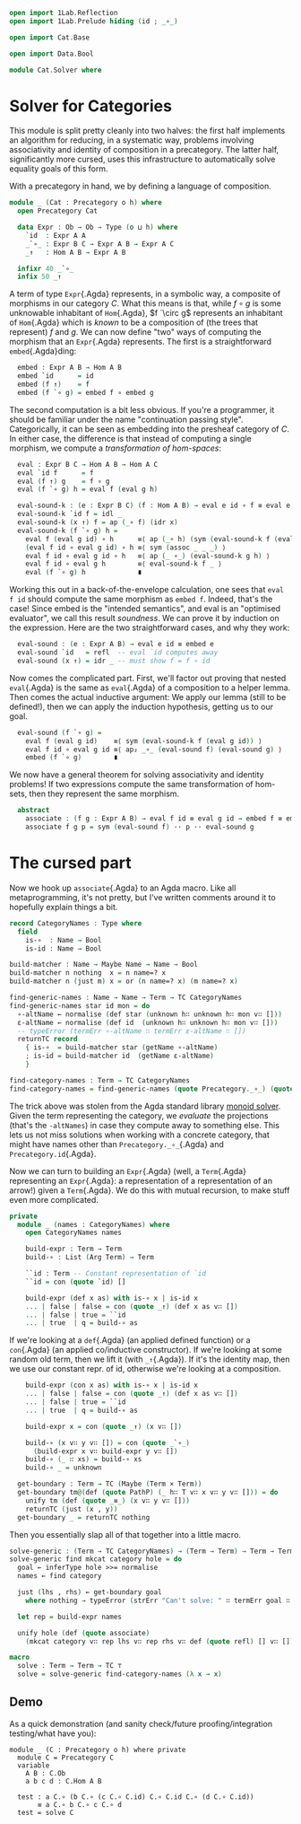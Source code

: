 ```agda
open import 1Lab.Reflection
open import 1Lab.Prelude hiding (id ; _∘_)

open import Cat.Base

open import Data.Bool

module Cat.Solver where
```

<!--
```agda
private variable
  o h : Level
```
-->

# Solver for Categories

This module is split pretty cleanly into two halves: the first half
implements an algorithm for reducing, in a systematic way, problems
involving associativity and identity of composition in a precategory.
The latter half, significantly more cursed, uses this infrastructure to
automatically solve equality goals of this form.

With a precategory in hand, we by defining a language of composition.

```agda
module _ (Cat : Precategory o h) where
  open Precategory Cat
```
<!--
```agda
  private variable
    A B C : Ob
```
-->
```agda
  data Expr : Ob → Ob → Type (o ⊔ h) where
    `id  : Expr A A
    _`∘_ : Expr B C → Expr A B → Expr A C
    _↑   : Hom A B → Expr A B

  infixr 40 _`∘_
  infix 50 _↑
```

A term of type `Expr`{.Agda} represents, in a symbolic way, a composite
of morphisms in our category $C$. What this means is that, while $f
\circ g$ is some unknowable inhabitant of `Hom`{.Agda}, $f `\circ g$
represents an inhabitant of `Hom`{.Agda} which is _known_ to be a
composition of (the trees that represent) $f$ and $g$. We can now define
"two" ways of computing the morphism that an `Expr`{.Agda} represents.
The first is a straightforward `embed`{.Agda}ding:

```agda
  embed : Expr A B → Hom A B
  embed `id      = id
  embed (f ↑)    = f
  embed (f `∘ g) = embed f ∘ embed g
```

The second computation is a bit less obvious. If you're a programmer, it
should be familiar under the name "continuation passing style".
Categorically, it can be seen as embedding into the presheaf category of
$C$. In either case, the difference is that instead of computing a
single morphism, we compute a _transformation of hom-spaces_:

```agda
  eval : Expr B C → Hom A B → Hom A C
  eval `id f      = f
  eval (f ↑) g    = f ∘ g
  eval (f `∘ g) h = eval f (eval g h)

  eval-sound-k : (e : Expr B C) (f : Hom A B) → eval e id ∘ f ≡ eval e f
  eval-sound-k `id f = idl _
  eval-sound-k (x ↑) f = ap (_∘ f) (idr x)
  eval-sound-k (f `∘ g) h =
    eval f (eval g id) ∘ h      ≡⟨ ap (_∘ h) (sym (eval-sound-k f (eval g id))) ⟩
    (eval f id ∘ eval g id) ∘ h ≡⟨ sym (assoc _ _ _) ⟩
    eval f id ∘ eval g id ∘ h   ≡⟨ ap (_ ∘_) (eval-sound-k g h) ⟩
    eval f id ∘ eval g h        ≡⟨ eval-sound-k f _ ⟩
    eval (f `∘ g) h             ∎
```

Working this out in a back-of-the-envelope calculation, one sees that
`eval f id` should compute the same morphism as `embed f`. Indeed,
that's the case! Since embed is the "intended semantics", and eval is an
"optimised evaluator", we call this result _soundness_. We can prove it
by induction on the expression. Here are the two straightforward cases,
and why they work:

```agda
  eval-sound : (e : Expr A B) → eval e id ≡ embed e
  eval-sound `id   = refl  -- eval `id computes away
  eval-sound (x ↑) = idr _ -- must show f = f ∘ id
```

Now comes the complicated part. First, we'll factor out proving that
nested `eval`{.Agda} is the same as `eval`{.Agda} of a composition to a
helper lemma. Then comes the actual inductive argument: We apply our
lemma (still to be defined!), then we can apply the induction
hypothesis, getting us to our goal.

```agda
  eval-sound (f `∘ g) =
    eval f (eval g id)    ≡⟨ sym (eval-sound-k f (eval g id)) ⟩
    eval f id ∘ eval g id ≡⟨ ap₂ _∘_ (eval-sound f) (eval-sound g) ⟩
    embed (f `∘ g)        ∎
```

We now have a general theorem for solving associativity and identity
problems! If two expressions compute the same transformation of
hom-sets, then they represent the same morphism.

```agda
  abstract
    associate : (f g : Expr A B) → eval f id ≡ eval g id → embed f ≡ embed g
    associate f g p = sym (eval-sound f) ·· p ·· eval-sound g
```

# The cursed part

Now we hook up `associate`{.Agda} to an Agda macro. Like all
metaprogramming, it's not pretty, but I've written comments around it to
hopefully explain things a bit.

```agda
record CategoryNames : Type where
  field
    is-∘  : Name → Bool
    is-id : Name → Bool

build-matcher : Name → Maybe Name → Name → Bool
build-matcher n nothing  x = n name=? x
build-matcher n (just m) x = or (n name=? x) (m name=? x)

find-generic-names : Name → Name → Term → TC CategoryNames
find-generic-names star id mon = do
  ∘-altName ← normalise (def star (unknown h∷ unknown h∷ mon v∷ []))
  ε-altName ← normalise (def id  (unknown h∷ unknown h∷ mon v∷ []))
  -- typeError (termErr ∘-altName ∷ termErr ε-altName ∷ [])
  returnTC record
    { is-∘  = build-matcher star (getName ∘-altName)
    ; is-id = build-matcher id  (getName ε-altName)
    }

find-category-names : Term → TC CategoryNames
find-category-names = find-generic-names (quote Precategory._∘_) (quote Precategory.id)
```

The trick above was stolen from the Agda standard library [monoid
solver]. Given the term representing the category, we _evaluate_ the
projections (that's the `-altNames`) in case they compute away to
something else. This lets us not miss solutions when working with a
concrete category, that might have names other than
`Precategory._∘_`{.Agda} and `Precategory.id`{.Agda}.

[monoid solver]: https://github.com/agda/agda-stdlib/blob/master/src/Tactic/MonoidSolver.agda

Now we can turn to building an `Expr`{.Agda} (well, a `Term`{.Agda}
representing an `Expr`{.Agda}: a representation of a representation of
an arrow!) given a `Term`{.Agda}. We do this with mutual recursion, to
make stuff even more complicated.

```agda
private
  module _ (names : CategoryNames) where
    open CategoryNames names

    build-expr : Term → Term
    build-∘ : List (Arg Term) → Term

    ``id : Term -- Constant representation of `id
    ``id = con (quote `id) []

    build-expr (def x as) with is-∘ x | is-id x
    ... | false | false = con (quote _↑) (def x as v∷ [])
    ... | false | true = ``id
    ... | true  | q = build-∘ as
```

If we're looking at a `def`{.Agda} (an applied defined function) or a
`con`{.Agda} (an applied co/inductive constructor). If we're looking at
some random old term, then we lift it (with `_↑`{.Agda}). If it's the
identity map, then we use our constant repr. of id, otherwise we're
looking at a composition.

```agda
    build-expr (con x as) with is-∘ x | is-id x
    ... | false | false = con (quote _↑) (def x as v∷ [])
    ... | false | true = ``id
    ... | true  | q = build-∘ as

    build-expr x = con (quote _↑) (x v∷ [])

    build-∘ (x v∷ y v∷ []) = con (quote _`∘_)
      (build-expr x v∷ build-expr y v∷ [])
    build-∘ (_ ∷ xs) = build-∘ xs
    build-∘ _ = unknown

  get-boundary : Term → TC (Maybe (Term × Term))
  get-boundary tm@(def (quote PathP) (_ h∷ T v∷ x v∷ y v∷ [])) = do
    unify tm (def (quote _≡_) (x v∷ y v∷ []))
    returnTC (just (x , y))
  get-boundary _ = returnTC nothing
```

Then you essentially slap all of that together into a little macro.

```agda
solve-generic : (Term → TC CategoryNames) → (Term → Term) → Term → Term → TC ⊤
solve-generic find mkcat category hole = do
  goal ← inferType hole >>= normalise
  names ← find category

  just (lhs , rhs) ← get-boundary goal
    where nothing → typeError (strErr "Can't solve: " ∷ termErr goal ∷ [])

  let rep = build-expr names

  unify hole (def (quote associate)
    (mkcat category v∷ rep lhs v∷ rep rhs v∷ def (quote refl) [] v∷ []))

macro
  solve : Term → Term → TC ⊤
  solve = solve-generic find-category-names (λ x → x)
```

## Demo

As a quick demonstration (and sanity check/future proofing/integration
testing/what have you):

```
module _ (C : Precategory o h) where private
  module C = Precategory C
  variable
    A B : C.Ob
    a b c d : C.Hom A B

  test : a C.∘ (b C.∘ (c C.∘ C.id) C.∘ C.id C.∘ (d C.∘ C.id))
       ≡ a C.∘ b C.∘ c C.∘ d
  test = solve C
```
